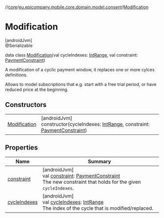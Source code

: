 //[core](../../../index.md)/[eu.epicompany.mobile.core.domain.model.consent](../index.md)/[Modification](index.md)

# Modification

[androidJvm]\
@Serializable

data class [Modification](index.md)(val cycleIndexes: [IntRange](https://kotlinlang.org/api/latest/jvm/stdlib/kotlin.ranges/-int-range/index.html), val constraint: [PaymentConstraint](../-payment-constraint/index.md))

A modification of a cyclic payment window, it replaces one or more cylces definitions.

Allows to model subscriptions that e.g. start with a free trial period, or have reduced price at the beginning.

## Constructors

| | |
|---|---|
| [Modification](-modification.md) | [androidJvm]<br>constructor(cycleIndexes: [IntRange](https://kotlinlang.org/api/latest/jvm/stdlib/kotlin.ranges/-int-range/index.html), constraint: [PaymentConstraint](../-payment-constraint/index.md)) |

## Properties

| Name | Summary |
|---|---|
| [constraint](constraint.md) | [androidJvm]<br>val [constraint](constraint.md): [PaymentConstraint](../-payment-constraint/index.md)<br>The new constraint that holds for the given `cycleIndexes`. |
| [cycleIndexes](cycle-indexes.md) | [androidJvm]<br>val [cycleIndexes](cycle-indexes.md): [IntRange](https://kotlinlang.org/api/latest/jvm/stdlib/kotlin.ranges/-int-range/index.html)<br>The index of the cycle that is modified/replaced. |
